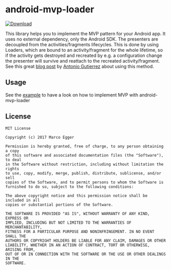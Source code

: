 # android-mvp-loader

[ ![Download](https://api.bintray.com/packages/marcoegger/android/mvp-loader/images/download.svg) ](https://bintray.com/marcoegger/android/mvp-loader/_latestVersion)

This library helps you to implement the MVP pattern for your Android app. It uses no external dependency, only the
Android SDK. The presenters are decoupled from the activities/fragments lifecycles. This is done by using Loaders,
which are bound to an activity/fragment for the whole lifetime, so if the activity gets destroyed and recreated by
e.g. a configuration change the presenter will survive and reattach to the recreated activity/fragment.
See this great
[blog post](https://medium.com/@czyrux/presenter-surviving-orientation-changes-with-loaders-6da6d86ffbbf#.yxxjtchii)
by [Antonio Gutierrez](https://medium.com/@czyrux) about using this method.

## Usage
See the [example](https://github.com/marcoEgger/android-mvp-loader/tree/master/app) to have a look on how to implement
MVP with android-mvp-loader

## License

    MIT License

    Copyright (c) 2017 Marco Egger

    Permission is hereby granted, free of charge, to any person obtaining a copy
    of this software and associated documentation files (the "Software"), to deal
    in the Software without restriction, including without limitation the rights
    to use, copy, modify, merge, publish, distribute, sublicense, and/or sell
    copies of the Software, and to permit persons to whom the Software is
    furnished to do so, subject to the following conditions:

    The above copyright notice and this permission notice shall be included in all
    copies or substantial portions of the Software.

    THE SOFTWARE IS PROVIDED "AS IS", WITHOUT WARRANTY OF ANY KIND, EXPRESS OR
    IMPLIED, INCLUDING BUT NOT LIMITED TO THE WARRANTIES OF MERCHANTABILITY,
    FITNESS FOR A PARTICULAR PURPOSE AND NONINFRINGEMENT. IN NO EVENT SHALL THE
    AUTHORS OR COPYRIGHT HOLDERS BE LIABLE FOR ANY CLAIM, DAMAGES OR OTHER
    LIABILITY, WHETHER IN AN ACTION OF CONTRACT, TORT OR OTHERWISE, ARISING FROM,
    OUT OF OR IN CONNECTION WITH THE SOFTWARE OR THE USE OR OTHER DEALINGS IN THE
    SOFTWARE.
